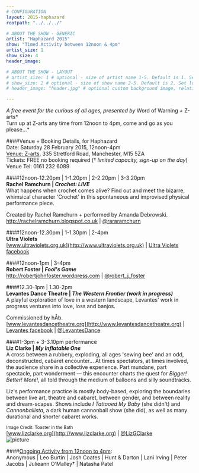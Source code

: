 ```yaml
---
# CONFIGURATION
layout: 2015-haphazard
rootpath: "../../../"

# ABOUT THE SHOW - GENERIC
artist: "Haphazard 2015"
show: "Timed Activity between 12noon & 4pm"
artist_size: 1
show_size: 4
header_image:

# ABOUT THE SHOW - LAYOUT
# artist_size: 1 # optional - size of artist name 1-5. Default is 1. Set longer names to lower values
# show_size: 2 # optional - size of show name 2-5. Default is 2. Set longer names to lower values
# header_image: "header.jpg" # optional custom background image, relative to current page

---
```

*A free event for the curious of all ages, presented by* Word of Warning *+* Z-arts*<br>Turn up at Z-arts any time from 12noon to 4pm, come and go as you please…*        
        
####Venue + Booking Details, for Haphazard        
Date: Saturday 28 February 2015, 12noon-4pm    
[Venue: Z-arts](http://www.z-arts.org/about-us/getting-here), 335 Stretford Road, Manchester, M15 5ZA        
Tickets: FREE no booking required († *limited capacity, sign-up on the day*)        
Venue Tel: 0161 232 6089        
        
####12noon-12.20pm | 1-1.20pm | 2-2.20pm | 3-3.20pm		
**Rachel Ramchurn | *Crochet: LIVE***        
What happens when crochet comes alive? Find out and meet the bizarre, whimsical character 'Crochet' in this spontaneous and improvised physical performance piece.		
		
Created by Rachel Ramchurn + performed by Amanda Debrowski.        
<http://rachelramchurn.blogspot.co.uk> | [@rararamchurn](http://twitter.com/rararamchurn)	
	
####12noon-12.30pm | 1-1.30pm | 2-4pm	
**Ultra Violets**        
[www.ultraviolets.org.uk](http://www.ultraviolets.org.uk) | [Ultra Violets facebook](http://www.facebook.com/pages/Ultra-Violet-Violence/182526948443905)		
	
####12noon-1pm | 3-4pm		
**Robert Foster | *Fool's Game***        
<http://robertjohnfoster.wordpress.com> | [@robert_j_foster](http://twitter.com/robert_j_foster)	
	
####12.30-1pm | 1.30-2pm		
**Levantes Dance Theatre | *The Western Frontier (work in progress)***        
A playful exploration of love in a western landscape, Levantes' work in progress ventures into love, loss and banjos.		
		
Commissioned by hÅb.        
[www.levantesdancetheatre.org](http://www.levantesdancetheatre.org) | [Levantes facebook](http://www.facebook.com/pages/Levantes-Dance-Theatre/104271426281626) | [@LevantesDance](http://twitter.com/LevantesDance)		
	
####1-3pm + 3-3.10pm performance		
**Liz Clarke | *My Inflatable One***        
A cross between a rubbery, exploding, all ages 'sewing bee' and an odd, deconstructed, cabaret encounter… At times spectators, at times involved, the audience share in a collective experience. Part mundane, part spectacle, part wonderment — this encounter charts the quest for *Bigger! Better! More!*, all told through the medium of balloons and silly soundtracks.
	
Liz's performance practice is mostly body-based, exploring the boundaries between live art, theatre and cabaret, between gender, and between reality and dream-scapes. Shows include *I Tattooed My Baby* (she didn't) and *Cannonballista*, a dark human cannonball show (she did), as well as many durational and shorter cabaret works.		
	
<small>Image Credit: Toaster in the Bath</small>        
[www.lizclarke.org](http://www.lizclarke.org) | [@LizGClarke](http://twitter.com/LizGClarke)        
![picture](.jpg)		
		
####[Ongoing Activity from 12noon to 4pm](/current/2015-haphazard/ongoing):		
Anonymous | Leo Burtin | Josh Coates | Hunt & Darton | Lani Irving | Peter Jacobs | Julieann O'Malley† | Natasha Patel